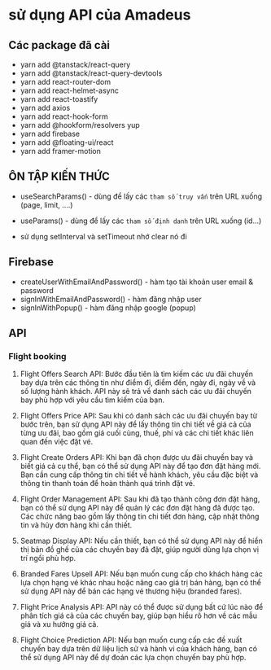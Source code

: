 # sử dụng API của Amadeus

## Các package đã cài

- yarn add @tanstack/react-query
- yarn add @tanstack/react-query-devtools
- yarn add react-router-dom
- yarn add react-helmet-async
- yarn add react-toastify
- yarn add axios
- yarn add react-hook-form
- yarn add @hookform/resolvers yup
- yarn add firebase
- yarn add @floating-ui/react
- yarn add framer-motion

## ÔN TẬP KIẾN THỨC

- useSearchParams() - dùng để lấy các `tham số truy vấn` trên URL xuống (page, limit, ....)
- useParams() - dùng để lấy các `tham số định danh` trên URL xuống (id...)

- sử dụng setInterval và setTimeout nhớ clear nó đi

## Firebase

- createUserWithEmailAndPassword() - hàm tạo tài khoản user email & password
- signInWithEmailAndPassword() - hàm đăng nhập user
- signInWithPopup() - hàm đăng nhập google (popup)

## API

### Flight booking

1. Flight Offers Search API: Bước đầu tiên là tìm kiếm các ưu đãi chuyến bay dựa trên các thông tin như điểm đi, điểm đến, ngày đi, ngày về và số lượng hành khách. API này sẽ trả về danh sách các ưu đãi chuyến bay phù hợp với yêu cầu tìm kiếm của bạn.

2. Flight Offers Price API: Sau khi có danh sách các ưu đãi chuyến bay từ bước trên, bạn sử dụng API này để lấy thông tin chi tiết về giá cả của từng ưu đãi, bao gồm giá cuối cùng, thuế, phí và các chi tiết khác liên quan đến việc đặt vé.

3. Flight Create Orders API: Khi bạn đã chọn được ưu đãi chuyến bay và biết giá cả cụ thể, bạn có thể sử dụng API này để tạo đơn đặt hàng mới. Bạn cần cung cấp thông tin chi tiết về hành khách, yêu cầu đặc biệt và thông tin thanh toán để hoàn thành quá trình đặt vé.

4. Flight Order Management API: Sau khi đã tạo thành công đơn đặt hàng, bạn có thể sử dụng API này để quản lý các đơn đặt hàng đã được tạo. Các chức năng bao gồm lấy thông tin chi tiết đơn hàng, cập nhật thông tin và hủy đơn hàng khi cần thiết.

5. Seatmap Display API: Nếu cần thiết, bạn có thể sử dụng API này để hiển thị bản đồ ghế của các chuyến bay đã đặt, giúp người dùng lựa chọn vị trí ngồi phù hợp.

6. Branded Fares Upsell API: Nếu bạn muốn cung cấp cho khách hàng các lựa chọn hạng vé khác nhau hoặc nâng cao giá trị bán hàng, bạn có thể sử dụng API này để bán các hạng vé thương hiệu (branded fares).

7. Flight Price Analysis API: API này có thể được sử dụng bất cứ lúc nào để phân tích giá cả của các chuyến bay, giúp bạn hiểu rõ hơn về các mẫu giá và xu hướng giá cả.

8. Flight Choice Prediction API: Nếu bạn muốn cung cấp các đề xuất chuyến bay dựa trên dữ liệu lịch sử và hành vi của khách hàng, bạn có thể sử dụng API này để dự đoán các lựa chọn chuyến bay phù hợp.
